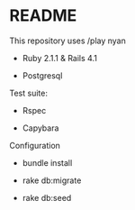 README
======

This repository uses /play nyan

* Ruby 2.1.1 & Rails 4.1

* Postgresql

Test suite:

* Rspec

* Capybara

Configuration

* bundle install

* rake db:migrate

* rake db:seed

